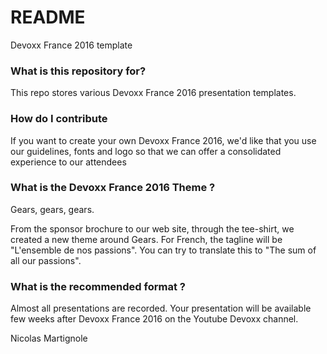 # README #

Devoxx France 2016 template

### What is this repository for? ###

This repo stores various Devoxx France 2016 presentation templates.

### How do I contribute ###

If you want to create your own Devoxx France 2016, we'd like that you use our guidelines, fonts and logo so that we can offer a consolidated experience to our attendees

### What is the Devoxx France 2016 Theme ? ### 

Gears, gears, gears.

From the sponsor brochure to our web site, through the tee-shirt, we created a new theme around Gears. For French, the tagline will be "L'ensemble de nos passions". You can try to translate this to "The sum of all our passions".

### What is the recommended format ? ### 

Almost all presentations are recorded. Your presentation will be available few weeks after Devoxx France 2016 on the Youtube Devoxx channel. 

Nicolas Martignole

